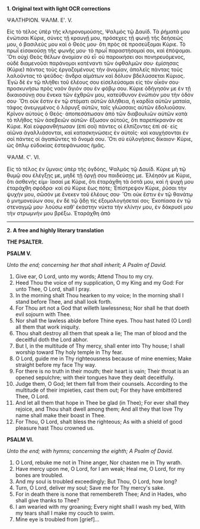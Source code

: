 **1. Original text with light OCR corrections**

ΨΑΛΤΗΡΙΟΝ.
ΨΑΛΜ. Εʹ. V.

Εἰς τὸ τέλος ὑπὲρ τῆς κληρονομούσης, Ψαλμὸς τῷ Δαυίδ.
Τὰ ῥήματά μου ἐνώτισαι Κύριε, σύνες τῇ κραυγῇ μου, πρόσεχες τῇ
φωνῇ τῆς δεήσεώς μου, ὁ βασιλεύς μου καὶ ὁ Θεός μου· ὅτι πρὸς
σὲ προσεύξομαι Κύριε. Τὸ πρωΐ εἰσακούσῃ τῆς φωνῆς μου· τὸ
πρωΐ παραστήσομαί σοι, καὶ ἐπόψομαι. Ὅτι οὐχὶ Θεὸς θέλων ἀνομίαν σὺ εἶ· οὐ παροικήσει σοι πονηρευόμενος, οὐδὲ διαμενοῦσι παράνομοι κατέναντι τῶν ὀφθαλμῶν σου· ἐμίσησας (Κύριε) πάντας τοὺς ἐργαζομένους τὴν ἀνομίαν, ἀπολεῖς πάντας τοὺς λαλοῦντας τὸ ψεῦδος· ἄνδρα αἱμάτων καὶ δόλιον βδελύσσεται Κύριος. Ἐγὼ δὲ ἐν τῷ πλήθει τοῦ ἐλέους σου εἰσελεύσομαι εἰς τὸν οἶκόν σου· προσκυνήσω πρὸς ναὸν ἅγιόν σου ἐν φόβῳ σου. Κύριε ὁδήγησόν με ἐν τῇ δικαιοσύνῃ σου ἕνεκα τῶν ἐχθρῶν μου, κατεύθυνον ἐνώπιόν μου τὴν ὁδόν σου· Ὅτι οὐκ ἔστιν ἐν τῷ στόματι αὐτῶν ἀλήθεια, ἡ καρδία αὐτῶν ματαία, τάφος ἀνεῳγμένος ὁ λάρυγξ αὐτῶν, ταῖς γλώσσαις αὐτῶν ἐδολιοῦσαν. Κρῖνον αὐτοὺς ὁ Θεός· ἀποπεσάτωσαν ἀπὸ τῶν διαβουλιῶν αὐτῶν κατὰ τὸ πλῆθος τῶν ἀσεβειῶν αὐτῶν· ἔξωσον αὐτούς, ὅτι παρεπίκρανάν σε Κύριε. Καὶ εὐφρανθήτωσαν (ἐπὶ σοί) πάντες οἱ ἐλπίζοντες ἐπὶ σέ· εἰς αἰῶνα ἀγαλλιάσονται, καὶ κατασκηνώσεις ἐν αὐτοῖς· καὶ καυχήσονται ἐν σοὶ πάντες οἱ ἀγαπῶντες τὸ ὄνομά σου. Ὅτι σὺ εὐλογήσεις δίκαιον· Κύριε, ὡς ὅπλῳ εὐδοκίας ἐστεφάνωσας ἡμᾶς.

ΨΑΛΜ. Ϛʹ. VI.

Εἰς τὸ τέλος ἐν ὕμνοις ὑπὲρ τῆς ὀγδόης, Ψαλμὸς τῷ Δαυίδ.
Κύριε μὴ τῷ θυμῷ σου ἐλέγξῃς με, μηδὲ τῇ ὀργῇ σου παιδεύσῃς με. Ἐλέησόν με Κύριε, ὅτι ἀσθενής εἰμι· ἴασαί με Κύριε, ὅτι ἐταράχθη τὰ ὀστᾶ μου, καὶ ἡ ψυχή μου ἐταράχθη σφόδρα· καὶ σὺ Κύριε ἕως πότε; Ἐπίστρεψον Κύριε, ῥῦσαι τὴν ψυχήν μου, σῶσόν με ἕνεκεν τοῦ ἐλέους σου· Ὅτι οὐκ ἔστιν ἐν τῷ θανάτῳ ὁ μνημονεύων σου, ἐν δὲ τῷ ᾅδῃ τίς ἐξομολογήσεταί σοι; Ἐκοπίασα ἐν τῷ στεναγμῷ μου· λούσω καθ’ ἑκάστην νύκτα τὴν κλίνην μου, ἐν δάκρυσί μου τὴν στρωμνήν μου βρέξω. Ἐταράχθη ἀπὸ

---

**2. A free and highly literary translation**

**THE PSALTER.**

**PSALM V.**

*Unto the end; concerning her that shall inherit; A Psalm of David.*

1.  Give ear, O Lord, unto my words;
    Attend Thou to my cry.
2.  Heed Thou the voice of my supplication,
    O my King and my God:
    For unto Thee, O Lord, shall I pray.
3.  In the morning shalt Thou hearken to my voice;
    In the morning shall I stand before Thee, and shall look forth.
4.  For Thou art not a God that willeth lawlessness;
    Nor shall he that doeth evil sojourn with Thee.
5.  Nor shall the lawless abide before Thine eyes.
    Thou hast hated (O Lord) all them that work iniquity.
6.  Thou shalt destroy all them that speak a lie;
    The man of blood and the deceitful doth the Lord abhor.
7.  But I, in the multitude of Thy mercy, shall enter into Thy house;
    I shall worship toward Thy holy temple in Thy fear.
8.  O Lord, guide me in Thy righteousness because of mine enemies;
    Make straight before my face Thy way.
9.  For there is no truth in their mouth; their heart is vain;
    Their throat is an opened sepulchre; with their tongues have they dealt deceitfully.
10. Judge them, O God; let them fall from their counsels.
    According to the multitude of their impieties, cast them out;
    For they have embittered Thee, O Lord.
11. And let all them that hope in Thee be glad (in Thee);
    For ever shall they rejoice, and Thou shalt dwell among them;
    And all they that love Thy name shall make their boast in Thee.
12. For Thou, O Lord, shalt bless the righteous;
    As with a shield of good pleasure hast Thou crowned us.

**PSALM VI.**

*Unto the end; with hymns; concerning the eighth; A Psalm of David.*

1.  O Lord, rebuke me not in Thine anger,
    Nor chasten me in Thy wrath.
2.  Have mercy upon me, O Lord, for I am weak;
    Heal me, O Lord, for my bones are troubled.
3.  And my soul is troubled exceedingly;
    But Thou, O Lord, how long?
4.  Turn, O Lord, deliver my soul;
    Save me for Thy mercy's sake.
5.  For in death there is none that remembereth Thee;
    And in Hades, who shall give thanks to Thee?
6.  I am wearied with my groaning;
    Every night shall I wash my bed,
    With my tears shall I make my couch to swim.
7.  Mine eye is troubled from [grief]...